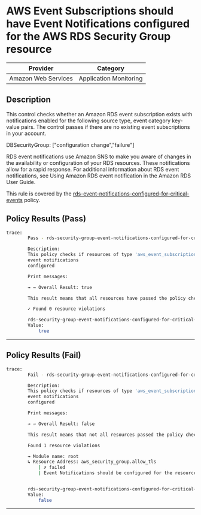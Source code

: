 # AWS Event Subscriptions should have Event Notifications configured for the AWS RDS Security Group resource

| Provider            |        Category         |
| ------------------- |      ------------       |
| Amazon Web Services |  Application Monitoring |

## Description

This control checks whether an Amazon RDS event subscription exists with notifications enabled for the following source type, event category key-value pairs. The control passes if there are no existing event subscriptions in your account.

DBSecurityGroup: ["configuration change","failure"]

RDS event notifications use Amazon SNS to make you aware of changes in the availability or configuration of your RDS resources. These notifications allow for a rapid response. For additional information about RDS event notifications, see Using Amazon RDS event notification in the Amazon RDS User Guide.

This rule is covered by the [rds-event-notifications-configured-for-critical-events](https://github.com/hashicorp/policy-library-FSBP-Policy-Set-for-AWS-Terraform/blob/main/policies/rds/rds-event-notifications-configured-for-critical-events.sentinel) policy.

## Policy Results (Pass)

```bash
trace:
        Pass - rds-security-group-event-notifications-configured-for-critical-events.sentinel

        Description:
        This policy checks if resources of type 'aws_event_subscription' have the
        event notifications
        configured

        Print messages:

        → → Overall Result: true

        This result means that all resources have passed the policy check for the policy rds-event-notifications-configured-for-critical-events.

        ✓ Found 0 resource violations

        rds-security-group-event-notifications-configured-for-critical-events.sentinel:110:1 - Rule "main"
        Value:
            true
```

---

## Policy Results (Fail)

```bash
trace:
        Fail - rds-security-group-event-notifications-configured-for-critical-events.sentinel

        Description:
        This policy checks if resources of type 'aws_event_subscription' have the
        event notifications
        configured

        Print messages:

        → → Overall Result: false

        This result means that not all resources passed the policy check and the protected behavior is not allowed for the policy rds-event-notifications-configured-for-critical-events.

        Found 1 resource violations

        → Module name: root
        ↳ Resource Address: aws_security_group.allow_tls
            | ✗ failed
            | Event Notifications should be configured for the resource critical events, Refer to https://docs.aws.amazon.com/securityhub/latest/userguide/rds-controls.html#rds-22 for more details.


        rds-security-group-event-notifications-configured-for-critical-events.sentinel:110:1 - Rule "main"
        Value:
            false
```

---
